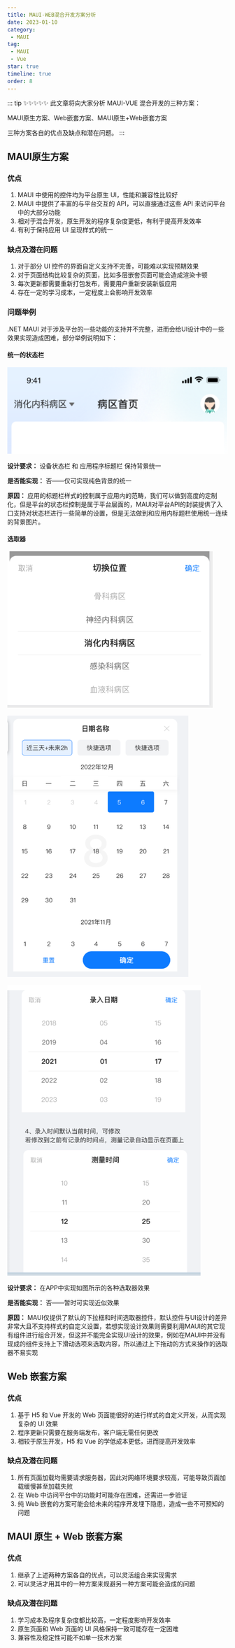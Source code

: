 ```yaml
---
title: MAUI-WEB混合开发方案分析
date: 2023-01-10
category:
 - MAUI
tag: 
 - MAUI
 - Vue
star: true
timeline: true
order: 8
---
```

::: tip ✨✨✨✨✨
此文章将向大家分析 MAUI-VUE 混合开发的三种方案：

MAUI原生方案、Web嵌套方案、MAUI原生+Web嵌套方案

三种方案各自的优点及缺点和潜在问题。
:::

<!-- more -->

## MAUI原生方案

### 优点

1. MAUI 中使用的控件均为平台原生 UI，性能和兼容性比较好
2. MAUI 中提供了丰富的与平台交互的 API，可以直接通过这些 API 来访问平台中的大部分功能
3. 相对于混合开发，原生开发的程序复杂度更低，有利于提高开发效率
4. 有利于保持应用 UI 呈现样式的统一

### 缺点及潜在问题

1. 对于部分 UI 控件的界面自定义支持不完善，可能难以实现预期效果
2. 对于页面结构比较复杂的页面，比如多层嵌套页面可能会造成渲染卡顿
3. 每次更新都需要重新打包发布，需要用户重新安装新版应用
4. 存在一定的学习成本，一定程度上会影响开发效率

### 问题举例

.NET MAUI 对于涉及平台的一些功能的支持并不完整，进而会给UI设计中的一些效果实现造成困难，部分举例说明如下：

#### 统一的状态栏

![统一的状态栏](./image/maui-vue-hunhekaifa-fanganfenxi/1673321625571.png)

**设计要求：** 设备状态栏 和 应用程序标题栏 保持背景统一

**是否能实现：** 否——仅可实现纯色背景的统一

**原因：** 应用的标题栏样式的控制属于应用内的范畴，我们可以做到高度的定制化，但是平台的状态栏控制是属于平台层面的，MAUI对平台API的封装提供了入口支持对状态栏进行一些简单的设置，但是无法做到和应用内标题栏使用统一连续的背景图片。

#### 选取器

![选取器](./image/maui-vue-hunhekaifa-fanganfenxi/1673323899813.png)

![日期选取器](./image/maui-vue-hunhekaifa-fanganfenxi/1673323904834.png)

![时间选取器](./image/maui-vue-hunhekaifa-fanganfenxi/1673323932414.png)

**设计要求：** 在APP中实现如图所示的各种选取器效果

**是否能实现：** 否——暂时可实现近似效果

**原因：** MAUI仅提供了默认的下拉框和时间选取器控件，默认控件与UI设计的差异非常大且不支持样式的自定义设置，若想实现设计效果则需要利用MAUI的其它现有组件进行组合开发，但这并不能完全实现UI设计的效果，例如在MAUI中并没有现成的组件支持上下滑动选项来选取内容，所以通过上下拖动的方式来操作的选取器不易实现

## Web 嵌套方案

### 优点

1. 基于 H5 和 Vue 开发的 Web 页面能很好的进行样式的自定义开发，从而实现复杂的 UI 效果
2. 程序更新只需要在服务端发布，客户端无需任何更改
3. 相较于原生开发，H5 和 Vue 的学低成本更低，进而提高开发效率

### 缺点及潜在问题

1. 所有页面加载均需要请求服务器，因此对网络环境要求较高，可能导致页面加载缓慢甚至加载失败
2. 在 Web 中访问平台中的功能时可能存在困难，还需进一步验证
3. 纯 Web 嵌套的方案可能会给未来的程序开发埋下隐患，造成一些不可预知的问题

## MAUI 原生 + Web 嵌套方案

### 优点

1. 继承了上述两种方案各自的优点，可以灵活组合来实现需求
2. 可以灵活才用其中的一种方案来规避另一种方案可能会造成的问题

### 缺点及潜在问题

1. 学习成本及程序复杂度都比较高，一定程度影响开发效率
2. 原生页面和 Web 页面的 UI 风格保持一致可能存在一定困难
3. 兼容性及稳定性可能不如单一技术方案
